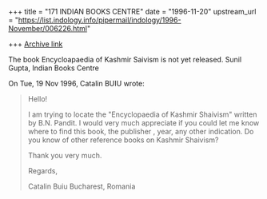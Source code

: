 +++
title = "171 INDIAN BOOKS CENTRE"
date = "1996-11-20"
upstream_url = "https://list.indology.info/pipermail/indology/1996-November/006226.html"

+++
[Archive link](https://list.indology.info/pipermail/indology/1996-November/006226.html)

The book Encycloapaedia of Kashmir Saivism is not yet released.
Sunil Gupta, Indian Books Centre


On Tue, 19 Nov 1996, Catalin BUIU wrote:

> Hello!
> 
> I am trying to locate the "Encyclopaedia of Kashmir Shaivism" written by
> B.N. Pandit. I would very much appreciate if you could let me know where
> to find this book, the publisher , year, any other indication. Do you
> know of other reference books on Kashmir Shaivism?
> 
> Thank you very much.
> 
> 
> Regards,
> 
> 
> Catalin Buiu
> Bucharest, Romania
> 
> 




